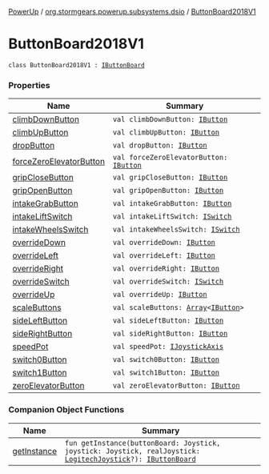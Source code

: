 [PowerUp](../../index.md) / [org.stormgears.powerup.subsystems.dsio](../index.md) / [ButtonBoard2018V1](./index.md)

# ButtonBoard2018V1

`class ButtonBoard2018V1 : `[`IButtonBoard`](../-i-button-board/index.md)

### Properties

| Name | Summary |
|---|---|
| [climbDownButton](climb-down-button.md) | `val climbDownButton: `[`IButton`](../../org.stormgears.utils.dsio/-i-button/index.md) |
| [climbUpButton](climb-up-button.md) | `val climbUpButton: `[`IButton`](../../org.stormgears.utils.dsio/-i-button/index.md) |
| [dropButton](drop-button.md) | `val dropButton: `[`IButton`](../../org.stormgears.utils.dsio/-i-button/index.md) |
| [forceZeroElevatorButton](force-zero-elevator-button.md) | `val forceZeroElevatorButton: `[`IButton`](../../org.stormgears.utils.dsio/-i-button/index.md) |
| [gripCloseButton](grip-close-button.md) | `val gripCloseButton: `[`IButton`](../../org.stormgears.utils.dsio/-i-button/index.md) |
| [gripOpenButton](grip-open-button.md) | `val gripOpenButton: `[`IButton`](../../org.stormgears.utils.dsio/-i-button/index.md) |
| [intakeGrabButton](intake-grab-button.md) | `val intakeGrabButton: `[`IButton`](../../org.stormgears.utils.dsio/-i-button/index.md) |
| [intakeLiftSwitch](intake-lift-switch.md) | `val intakeLiftSwitch: `[`ISwitch`](../../org.stormgears.utils.dsio/-i-switch/index.md) |
| [intakeWheelsSwitch](intake-wheels-switch.md) | `val intakeWheelsSwitch: `[`ISwitch`](../../org.stormgears.utils.dsio/-i-switch/index.md) |
| [overrideDown](override-down.md) | `val overrideDown: `[`IButton`](../../org.stormgears.utils.dsio/-i-button/index.md) |
| [overrideLeft](override-left.md) | `val overrideLeft: `[`IButton`](../../org.stormgears.utils.dsio/-i-button/index.md) |
| [overrideRight](override-right.md) | `val overrideRight: `[`IButton`](../../org.stormgears.utils.dsio/-i-button/index.md) |
| [overrideSwitch](override-switch.md) | `val overrideSwitch: `[`ISwitch`](../../org.stormgears.utils.dsio/-i-switch/index.md) |
| [overrideUp](override-up.md) | `val overrideUp: `[`IButton`](../../org.stormgears.utils.dsio/-i-button/index.md) |
| [scaleButtons](scale-buttons.md) | `val scaleButtons: `[`Array`](https://kotlinlang.org/api/latest/jvm/stdlib/kotlin/-array/index.html)`<`[`IButton`](../../org.stormgears.utils.dsio/-i-button/index.md)`>` |
| [sideLeftButton](side-left-button.md) | `val sideLeftButton: `[`IButton`](../../org.stormgears.utils.dsio/-i-button/index.md) |
| [sideRightButton](side-right-button.md) | `val sideRightButton: `[`IButton`](../../org.stormgears.utils.dsio/-i-button/index.md) |
| [speedPot](speed-pot.md) | `val speedPot: `[`IJoystickAxis`](../../org.stormgears.utils.dsio/-i-joystick-axis/index.md) |
| [switch0Button](switch0-button.md) | `val switch0Button: `[`IButton`](../../org.stormgears.utils.dsio/-i-button/index.md) |
| [switch1Button](switch1-button.md) | `val switch1Button: `[`IButton`](../../org.stormgears.utils.dsio/-i-button/index.md) |
| [zeroElevatorButton](zero-elevator-button.md) | `val zeroElevatorButton: `[`IButton`](../../org.stormgears.utils.dsio/-i-button/index.md) |

### Companion Object Functions

| Name | Summary |
|---|---|
| [getInstance](get-instance.md) | `fun getInstance(buttonBoard: Joystick, joystick: Joystick, realJoystick: `[`LogitechJoystick`](../../org.stormgears.utils.dsio/-logitech-joystick/index.md)`?): `[`IButtonBoard`](../-i-button-board/index.md) |
